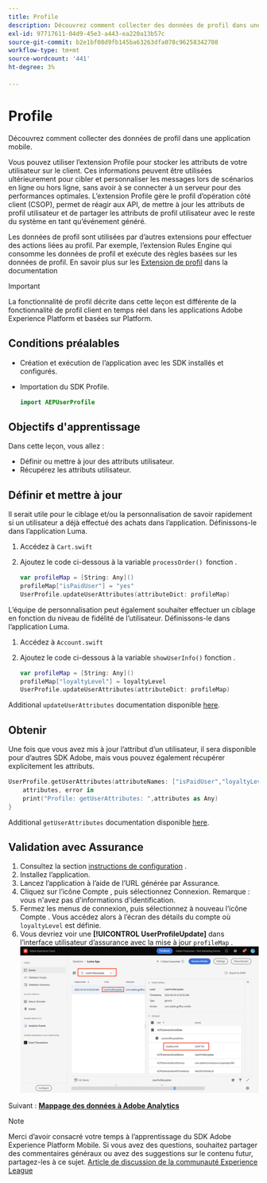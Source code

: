 ```yaml
---
title: Profile
description: Découvrez comment collecter des données de profil dans une application mobile.
exl-id: 97717611-04d9-45e3-a443-ea220a13b57c
source-git-commit: b2e1bf08d9fb145ba63263dfa078c96258342708
workflow-type: tm+mt
source-wordcount: '441'
ht-degree: 3%

---
```


# Profile

Découvrez comment collecter des données de profil dans une application mobile.

Vous pouvez utiliser l’extension Profile pour stocker les attributs de votre utilisateur sur le client. Ces informations peuvent être utilisées ultérieurement pour cibler et personnaliser les messages lors de scénarios en ligne ou hors ligne, sans avoir à se connecter à un serveur pour des performances optimales. L’extension Profile gère le profil d’opération côté client (CSOP), permet de réagir aux API, de mettre à jour les attributs de profil utilisateur et de partager les attributs de profil utilisateur avec le reste du système en tant qu’événement généré.

Les données de profil sont utilisées par d’autres extensions pour effectuer des actions liées au profil. Par exemple, l’extension Rules Engine qui consomme les données de profil et exécute des règles basées sur les données de profil. En savoir plus sur les [Extension de profil](https://developer.adobe.com/client-sdks/documentation/profile/) dans la documentation

>[!IMPORTANT]
>
>La fonctionnalité de profil décrite dans cette leçon est différente de la fonctionnalité de profil client en temps réel dans les applications Adobe Experience Platform et basées sur Platform.


## Conditions préalables

* Création et exécution de l’application avec les SDK installés et configurés.
* Importation du SDK Profile.

   ```swift
   import AEPUserProfile
   ```

## Objectifs d&#39;apprentissage

Dans cette leçon, vous allez :

* Définir ou mettre à jour des attributs utilisateur.
* Récupérez les attributs utilisateur.


## Définir et mettre à jour

Il serait utile pour le ciblage et/ou la personnalisation de savoir rapidement si un utilisateur a déjà effectué des achats dans l’application. Définissons-le dans l’application Luma.

1. Accédez à `Cart.swift`

1. Ajoutez le code ci-dessous à la variable `processOrder() `fonction .

   ```swift
   var profileMap = [String: Any]()
   profileMap["isPaidUser"] = "yes"
   UserProfile.updateUserAttributes(attributeDict: profileMap)
   ```

L’équipe de personnalisation peut également souhaiter effectuer un ciblage en fonction du niveau de fidélité de l’utilisateur. Définissons-le dans l’application Luma.

1. Accédez à `Account.swift`

1. Ajoutez le code ci-dessous à la variable `showUserInfo()` fonction .

   ```swift
   var profileMap = [String: Any]()
   profileMap["loyaltyLevel"] = loyaltyLevel
   UserProfile.updateUserAttributes(attributeDict: profileMap)
   ```

Additional `updateUserAttributes` documentation disponible [here](https://developer.adobe.com/client-sdks/documentation/profile/api-reference/#updateuserattribute).

## Obtenir

Une fois que vous avez mis à jour l’attribut d’un utilisateur, il sera disponible pour d’autres SDK Adobe, mais vous pouvez également récupérer explicitement les attributs.

```swift
UserProfile.getUserAttributes(attributeNames: ["isPaidUser","loyaltyLevel"]){
    attributes, error in
    print("Profile: getUserAttributes: ",attributes as Any)
}
```

Additional `getUserAttributes` documentation disponible [here](https://developer.adobe.com/client-sdks/documentation/profile/api-reference/#getuserattributes).

## Validation avec Assurance

1. Consultez la section [instructions de configuration](assurance.md) .
1. Installez l’application.
1. Lancez l’application à l’aide de l’URL générée par Assurance.
1. Cliquez sur l’icône Compte , puis sélectionnez Connexion. Remarque : vous n&#39;avez pas d&#39;informations d&#39;identification.
1. Fermez les menus de connexion, puis sélectionnez à nouveau l’icône Compte . Vous accédez alors à l’écran des détails du compte où `loyaltyLevel` est définie.
1. Vous devriez voir une **[!UICONTROL UserProfileUpdate]** dans l’interface utilisateur d’assurance avec la mise à jour `profileMap` .
   ![valider le profil](assets/mobile-profile-validate.png)

Suivant : **[Mappage des données à Adobe Analytics](analytics.md)**

>[!NOTE]
>
>Merci d’avoir consacré votre temps à l’apprentissage du SDK Adobe Experience Platform Mobile. Si vous avez des questions, souhaitez partager des commentaires généraux ou avez des suggestions sur le contenu futur, partagez-les à ce sujet. [Article de discussion de la communauté Experience League](https://experienceleaguecommunities.adobe.com/t5/adobe-experience-platform-launch/tutorial-discussion-implement-adobe-experience-cloud-in-mobile/td-p/443796)